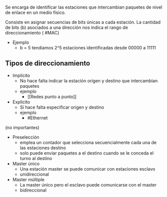 Se encarga de identificar las estaciones que intercambian paquetes de nivel de enlace en un medio físico.

Consiste en asignar secuencias de bits únicas a cada estación. La cantidad de bits (b) asociados a una dirección nos indica el rango de direccionamiento ( #MAC)
- Ejemplo 
	- b = 5 tendíamos 2^5 estaciones  identificadas desde 00000 a 11111

## Tipos de direccionamiento 
- Implícito 
	- No hace falta indicar la estación origen y destino que intercambian paquetes
	- ejemplo 
		- [[Redes punto a punto]]
- Explicito 
	- Si hace falta especificar origen y destino
	- ejemplo
		- #Ethernet
		
(no importantes)
- Preselección 
	- emplea un contador que selecciona secuencialmente cada una de las estaciones destino 
	- solo puede enviar paquetes a el destino cuando se le conceda el turno al destino 
- Master único
	- Una estación master se puede comunicar con estaciones esclavo
	- unidireccional 
- Master múltiple
	- La master único pero el esclavo puede comunicarse con el master 
	- bidireccional 
